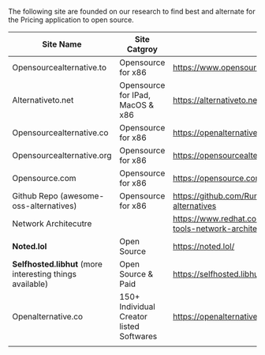 The following site are founded on our research to find best and alternate for the Pricing application to open source.


| Site Name                                                 | Site Catgroy                             | URL                                                                     |
| --------------------------------------------------------- | ---------------------------------------- | ----------------------------------------------------------------------- |
| Opensourcealternative.to                                  | Opensource for x86                       | https://www.opensourcealternative.to/                                   |
| Alternativeto.net                                         | Opensource for IPad, MacOS & x86         | https://alternativeto.net/                                              |
| Opensourcealternative.co                                  | Opensource for x86                       | https://openalternative.co/                                             |
| Opensourcealternative.org                                 | Opensource for x86                       | https://opensourcealternatives.org/                                     |
| Opensource.com                                            | Opensource for x86                       | https://opensource.com/alternatives                                     |
| Github Repo (awesome-oss-alternatives)                    | Opensource for x86                       | https://github.com/RunaCapital/awesome-oss-alternatives                 |
| Network Architecutre                                      |                                          | https://www.redhat.com/architect/diagramming-tools-network-architecture |
| **Noted.lol**                                             | Open Source                              | https://noted.lol/                                                      |
| **Selfhosted.libhut** (more interesting things available) | Open Source & Paid                       | https://selfhosted.libhunt.com/                                         |
| Openalternative.co                                        | 150+ Individual Creator listed Softwares | https://openalternative.co/self-hosted                                  |
|                                                           |                                          |                                                                         |
